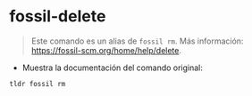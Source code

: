 # fossil-delete

> Este comando es un alias de `fossil rm`.
> Más información: <https://fossil-scm.org/home/help/delete>.

- Muestra la documentación del comando original:

`tldr fossil rm`
